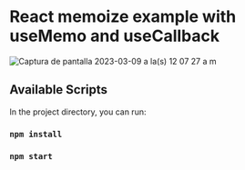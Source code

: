 # React memoize example with useMemo and useCallback

![Captura de pantalla 2023-03-09 a la(s) 12 07 27 a  m](https://user-images.githubusercontent.com/3886811/223914497-4f102951-898d-4193-9d93-cf6eeae2f5cd.png)

## Available Scripts

In the project directory, you can run:

### `npm install`

### `npm start`


